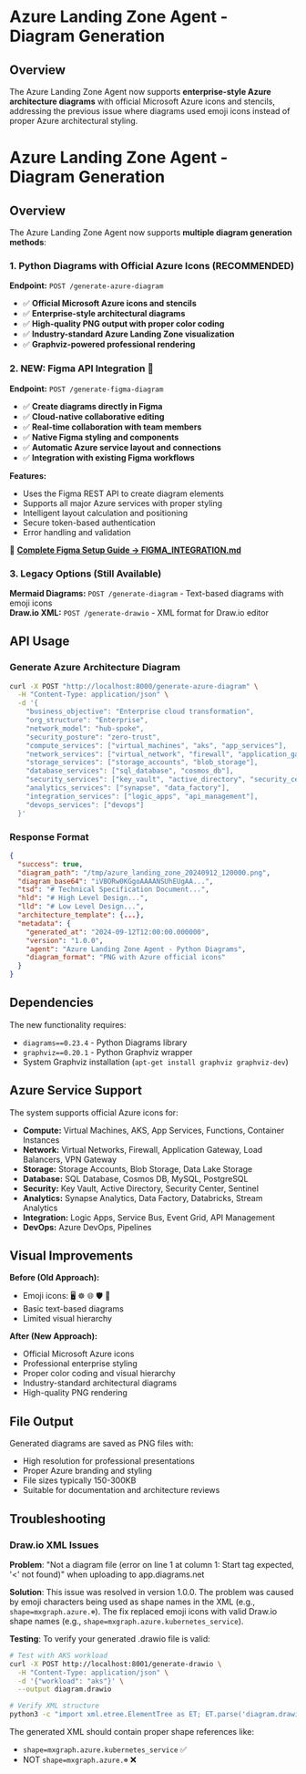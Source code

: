 # Azure Landing Zone Agent - Diagram Generation

## Overview

The Azure Landing Zone Agent now supports **enterprise-style Azure architecture diagrams** with official Microsoft Azure icons and stencils, addressing the previous issue where diagrams used emoji icons instead of proper Azure architectural styling.

# Azure Landing Zone Agent - Diagram Generation

## Overview

The Azure Landing Zone Agent now supports **multiple diagram generation methods**:

### 1. Python Diagrams with Official Azure Icons (RECOMMENDED) 

**Endpoint:** `POST /generate-azure-diagram`

- ✅ **Official Microsoft Azure icons and stencils**
- ✅ **Enterprise-style architectural diagrams**
- ✅ **High-quality PNG output with proper color coding**
- ✅ **Industry-standard Azure Landing Zone visualization**
- ✅ **Graphviz-powered professional rendering**

### 2. **NEW: Figma API Integration** 🎨

**Endpoint:** `POST /generate-figma-diagram`

- ✅ **Create diagrams directly in Figma**
- ✅ **Cloud-native collaborative editing**
- ✅ **Real-time collaboration with team members** 
- ✅ **Native Figma styling and components**
- ✅ **Automatic Azure service layout and connections**
- ✅ **Integration with existing Figma workflows**

**Features:**
- Uses the Figma REST API to create diagram elements
- Supports all major Azure services with proper styling
- Intelligent layout calculation and positioning
- Secure token-based authentication
- Error handling and validation

📖 **[Complete Figma Setup Guide → FIGMA_INTEGRATION.md](FIGMA_INTEGRATION.md)**

### 3. Legacy Options (Still Available)

**Mermaid Diagrams:** `POST /generate-diagram` - Text-based diagrams with emoji icons  
**Draw.io XML:** `POST /generate-drawio` - XML format for Draw.io editor

## API Usage

### Generate Azure Architecture Diagram

```bash
curl -X POST "http://localhost:8000/generate-azure-diagram" \
  -H "Content-Type: application/json" \
  -d '{
    "business_objective": "Enterprise cloud transformation",
    "org_structure": "Enterprise",
    "network_model": "hub-spoke",
    "security_posture": "zero-trust",
    "compute_services": ["virtual_machines", "aks", "app_services"],
    "network_services": ["virtual_network", "firewall", "application_gateway"],
    "storage_services": ["storage_accounts", "blob_storage"],
    "database_services": ["sql_database", "cosmos_db"],
    "security_services": ["key_vault", "active_directory", "security_center"],
    "analytics_services": ["synapse", "data_factory"],
    "integration_services": ["logic_apps", "api_management"],
    "devops_services": ["devops"]
  }'
```

### Response Format

```json
{
  "success": true,
  "diagram_path": "/tmp/azure_landing_zone_20240912_120000.png",
  "diagram_base64": "iVBORw0KGgoAAAANSUhEUgAA...",
  "tsd": "# Technical Specification Document...",
  "hld": "# High Level Design...",
  "lld": "# Low Level Design...",
  "architecture_template": {...},
  "metadata": {
    "generated_at": "2024-09-12T12:00:00.000000",
    "version": "1.0.0",
    "agent": "Azure Landing Zone Agent - Python Diagrams",
    "diagram_format": "PNG with Azure official icons"
  }
}
```

## Dependencies

The new functionality requires:

- `diagrams==0.23.4` - Python Diagrams library
- `graphviz==0.20.1` - Python Graphviz wrapper  
- System Graphviz installation (`apt-get install graphviz graphviz-dev`)

## Azure Service Support

The system supports official Azure icons for:

- **Compute:** Virtual Machines, AKS, App Services, Functions, Container Instances
- **Network:** Virtual Networks, Firewall, Application Gateway, Load Balancers, VPN Gateway
- **Storage:** Storage Accounts, Blob Storage, Data Lake Storage
- **Database:** SQL Database, Cosmos DB, MySQL, PostgreSQL
- **Security:** Key Vault, Active Directory, Security Center, Sentinel
- **Analytics:** Synapse Analytics, Data Factory, Databricks, Stream Analytics
- **Integration:** Logic Apps, Service Bus, Event Grid, API Management
- **DevOps:** Azure DevOps, Pipelines

## Visual Improvements

**Before (Old Approach):**
- Emoji icons: 🖥️ ☸️ 🌐 🛡️ 🔐
- Basic text-based diagrams
- Limited visual hierarchy

**After (New Approach):**
- Official Microsoft Azure icons
- Professional enterprise styling
- Proper color coding and visual hierarchy
- Industry-standard architectural diagrams
- High-quality PNG rendering

## File Output

Generated diagrams are saved as PNG files with:
- High resolution for professional presentations
- Proper Azure branding and styling
- File sizes typically 150-300KB
- Suitable for documentation and architecture reviews

## Troubleshooting

### Draw.io XML Issues

**Problem**: "Not a diagram file (error on line 1 at column 1: Start tag expected, '<' not found)" when uploading to app.diagrams.net

**Solution**: This issue was resolved in version 1.0.0. The problem was caused by emoji characters being used as shape names in the XML (e.g., `shape=mxgraph.azure.☸️`). The fix replaced emoji icons with valid Draw.io shape names (e.g., `shape=mxgraph.azure.kubernetes_service`).

**Testing**: To verify your generated .drawio file is valid:
```bash
# Test with AKS workload
curl -X POST http://localhost:8001/generate-drawio \
  -H "Content-Type: application/json" \
  -d '{"workload": "aks"}' \
  --output diagram.drawio

# Verify XML structure
python3 -c "import xml.etree.ElementTree as ET; ET.parse('diagram.drawio'); print('✅ Valid XML')"
```

The generated XML should contain proper shape references like:
- `shape=mxgraph.azure.kubernetes_service` ✅
- NOT `shape=mxgraph.azure.☸️` ❌